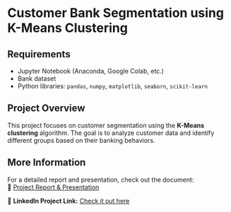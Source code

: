 # Customer Bank Segmentation using K-Means Clustering

## Requirements
- Jupyter Notebook (Anaconda, Google Colab, etc.)
- Bank dataset  
- Python libraries: `pandas`, `numpy`, `matplotlib`, `seaborn`, `scikit-learn`  

## Project Overview
This project focuses on customer segmentation using the **K-Means clustering** algorithm. The goal is to analyze customer data and identify different groups based on their banking behaviors.

## More Information
For a detailed report and presentation, check out the document:  
📄 [Project Report & Presentation](https://github.com/mohamedelamraoui1/Data_Mining_with_Python/blob/master/Presentation_data_mining_with_python.pdf)  

🔗 **LinkedIn Project Link:** [Check it out here](https://lnkd.in/eDpfmE37)
